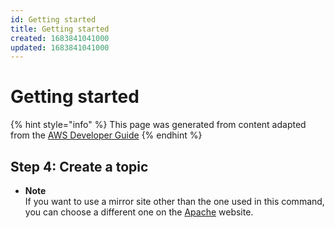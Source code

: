 ```yaml
---
id: Getting started
title: Getting started
created: 1683841041000
updated: 1683841041000
---
```

# Getting started

{% hint style="info" %}
This page was generated from content adapted from the [AWS Developer Guide](https://github.com/awsdocs/amazon-msk-developer-guide.git)
{% endhint %}

## Step 4: Create a topic

- **Note**  
If you want to use a mirror site other than the one used in this command, you can choose a different one on the [Apache](https://www.apache.org/dyn/closer.cgi?path=/kafka/1.1.1/kafka_2.11-1.1.1.tgz) website\.

